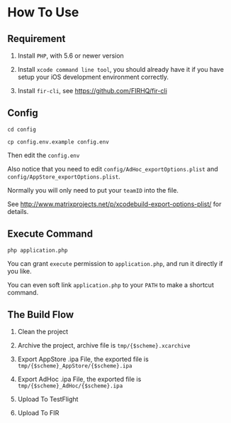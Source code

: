 # How To Use

## Requirement

1. Install `PHP`, with 5.6 or newer version

1. Install `xcode command line tool`, you should already have it if you have setup your iOS development environment correctly.

1. Install `fir-cli`, see https://github.com/FIRHQ/fir-cli

## Config

`cd config`

`cp config.env.example config.env`

Then edit the `config.env`

Also notice that you need to edit `config/AdHoc_exportOptions.plist` and `config/AppStore_exportOptions.plist`.

Normally you will only need to put your `teamID` into the file.

See http://www.matrixprojects.net/p/xcodebuild-export-options-plist/ for details.

## Execute Command

`php application.php`

You can grant `execute` permission to `application.php`, and run it directly if you like.

You can even soft link `application.php` to your `PATH` to make a shortcut command.

## The Build Flow

1. Clean the project

1. Archive the project, archive file is `tmp/{$scheme}.xcarchive`

1. Export AppStore .ipa File, the exported file is `tmp/{$scheme}_AppStore/{$scheme}.ipa`

1. Export AdHoc .ipa File, the exported file is `tmp/{$scheme}_AdHoc/{$scheme}.ipa`

1. Upload To TestFlight

1. Upload To FIR